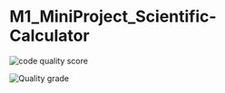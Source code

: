 # M1_MiniProject_Scientific-Calculator

![code quality score](https://api.codiga.io/project/29942/score/svg)

![Quality grade](https://api.codiga.io/project/29942/status/svg)
